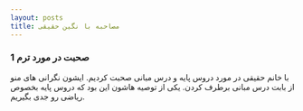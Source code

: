 ```yaml
---
layout: posts
title: مصاحبه با نگین حقیقی
---
```


### صحبت در مورد ترم 1
با خانم حقیقی در مورد دروس پایه و درس مبانی صحبت کردیم. ایشون نگرانی های منو از بابت درس مبانی برطرف کردن.
یکی از توصیه هاشون این بود که دروس پایه بخصوص ریاضی رو جدی بگیریم.